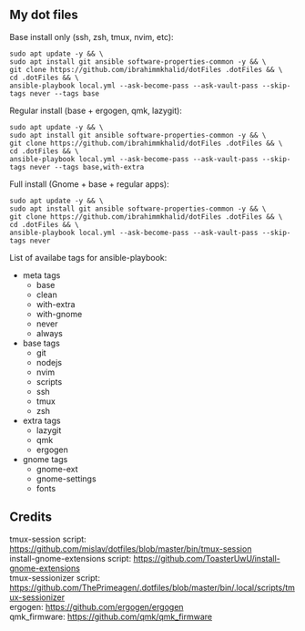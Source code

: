 
## My dot files

Base install only (ssh, zsh, tmux, nvim, etc):
```
sudo apt update -y && \
sudo apt install git ansible software-properties-common -y && \
git clone https://github.com/ibrahimmkhalid/dotFiles .dotFiles && \
cd .dotFiles && \
ansible-playbook local.yml --ask-become-pass --ask-vault-pass --skip-tags never --tags base
```

Regular install (base + ergogen, qmk, lazygit):
```
sudo apt update -y && \
sudo apt install git ansible software-properties-common -y && \
git clone https://github.com/ibrahimmkhalid/dotFiles .dotFiles && \
cd .dotFiles && \
ansible-playbook local.yml --ask-become-pass --ask-vault-pass --skip-tags never --tags base,with-extra
```

Full install (Gnome + base + regular apps):
```
sudo apt update -y && \
sudo apt install git ansible software-properties-common -y && \
git clone https://github.com/ibrahimmkhalid/dotFiles .dotFiles && \
cd .dotFiles && \
ansible-playbook local.yml --ask-become-pass --ask-vault-pass --skip-tags never
```
List of availabe tags for ansible-playbook:
- meta tags
    - base
    - clean
    - with-extra
    - with-gnome
    - never
    - always
- base tags
    - git
    - nodejs
    - nvim
    - scripts
    - ssh
    - tmux
    - zsh
- extra tags
    - lazygit
    - qmk
    - ergogen
- gnome tags
    - gnome-ext
    - gnome-settings
    - fonts

## Credits 
tmux-session script: https://github.com/mislav/dotfiles/blob/master/bin/tmux-session  
install-gnome-extensions script: https://github.com/ToasterUwU/install-gnome-extensions  
tmux-sessionizer script: https://github.com/ThePrimeagen/.dotfiles/blob/master/bin/.local/scripts/tmux-sessionizer  
ergogen: https://github.com/ergogen/ergogen  
qmk_firmware: https://github.com/qmk/qmk_firmware  
